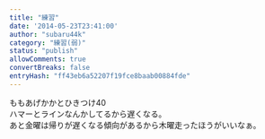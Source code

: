 ```yaml
---
title: "練習"
date: '2014-05-23T23:41:00'
author: "subaru44k"
category: "練習(弱)"
status: "publish"
allowComments: true
convertBreaks: false
entryHash: "ff43eb6a52207f19fce8baab00884fde"
---
```

ももあげかかとひきつけ40<br>
ハマーとラインなんかしてるから遅くなる。<br>
あと金曜は帰りが遅くなる傾向があるから木曜走ったほうがいいなぁ。
